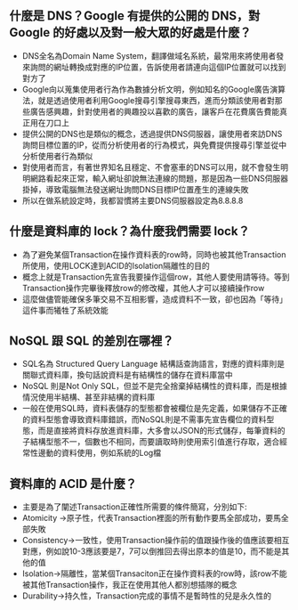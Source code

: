 ﻿## 什麼是 DNS？Google 有提供的公開的 DNS，對 Google 的好處以及對一般大眾的好處是什麼？

- DNS全名為Domain Name System，翻譯做域名系統，最常用來將使用者發來詢問的網址轉換成對應的IP位置，告訴使用者請連向這個IP位置就可以找到對方了
- Google向以蒐集使用者行為作為數據分析文明，例如知名的Google廣告演算法，就是透過使用者利用Google搜尋引擎搜尋東西，進而分類該使用者對那些廣告感興趣，針對使用者的興趣投以喜歡的廣告，讓客戶在花費廣告費能真正用在刀口上
- 提供公開的DNS也是類似的概念，透過提供DNS伺服器，讓使用者來訪DNS詢問目標位置的IP，從而分析使用者的行為模式，與免費提供搜尋引擎並從中分析使用者行為類似
- 對使用者而言，有著世界知名且穩定、不會塞車的DNS可以用，就不會發生明明網路看起來正常，輸入網址卻說無法連線的問題，那是因為一些DNS伺服器掛掉，導致電腦無法發送網址詢問DNS目標IP位置產生的連線失敗
- 所以在做系統設定時，我都習慣將主要DNS伺服器設定為8.8.8.8

## 什麼是資料庫的 lock？為什麼我們需要 lock？

- 為了避免某個Transaction在操作資料表的row時，同時也被其他Transaction所使用，使用LOCK達到ACID的Isolation隔離性的目的
- 概念上就是Transaction先宣告我要操作這個row，其他人要使用請等待。等到Transaction操作完畢後釋放row的修改權，其他人才可以接續操作row
- 這麼做儘管能確保多筆交易不互相影響，造成資料不一致，卻也因為「等待」這件事而犧牲了系統效能

## NoSQL 跟 SQL 的差別在哪裡？

- SQL名為 Structured Query Language 結構話查詢語言，對應的資料庫則是關聯式資料庫，換句話說資料是有結構性的儲存在資料庫當中
- NoSQL 則是Not Only SQL，但並不是完全捨棄掉結構性的資料庫，而是根據情況使用半結構、甚至非結構的資料庫
- 一般在使用SQL時，資料表儲存的型態都會被欄位是先定義，如果儲存不正確的資料型態會導致資料庫錯誤，而NoSQL則是不需事先宣告欄位的資料型態，而是直接將資料存放進資料庫，大多會以JSON的形式儲存，每筆資料的子結構型態不一，個數也不相同，而要讀取時則使用索引值進行存取，適合經常性邊動的資料使用，例如系統的Log檔

## 資料庫的 ACID 是什麼？

- 主要是為了闡述Transaction正確性所需要的條件簡寫，分別如下:
- Atomicity →原子性，代表Transaction裡面的所有動作要馬全部成功，要馬全部失敗
- Consistency→一致性，使用Transaction操作前的值跟操作後的值應該要相互對應，例如說10-3應該要是7，7可以倒推回去得出原本的值是10，而不能是其他的值
- Isolation→隔離性，當某個Transaciton正在操作資料表的row時，該row不能被其他Transaction操作，我正在使用其他人都別想插隊的概念
- Durability→持久性，Transaction完成的事情不是暫時性的兒是永久性的